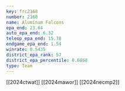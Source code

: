 ```yaml
---
key: frc2168
number: 2168
name: Aluminum Falcons
epa_end: 23.64
auto_epa_end: 6.32
teleop_epa_end: 15.78
endgame_epa_end: 1.54
winrate: 0.5435
district_epa_rank: 57
district_epa_percentile: 0.6868
type: Team
---
```

[[2024ctwat]]
[[2024mawor]]
[[2024necmp2]]

